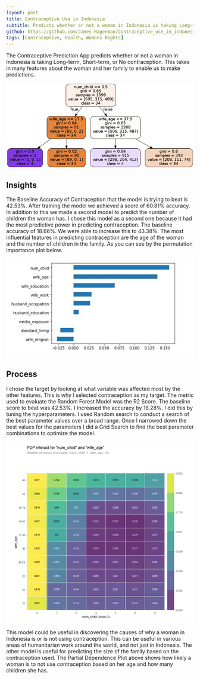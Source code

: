 ```yaml
---
layout: post
title: Contraceptive Use in Indonesia
subtitle: Predicts whether or not a woman in Indonesia is taking Long-term, Short-term, or No contraception.
github: https://github.com/James-Hagerman/Contraceptive_use_in_indonesia
tags: [Contraceptive, Health, Womens Rights]
---
```


The Contraceptive Prediction App predicts whether or not a woman in Indonesia is taking Long-term, Short-term, or No contraception. This takes in many features about the woman and her family to enable us to make predictions.

![](/assets/img/contra-tree.png)

## Insights
The Baseline Accuracy of Contraception that the model is trying to beat is 42.53%. After training the model we achieved a score of 60.81% accuracy. In addition to this we made a second model to predict the number of children the woman has. I chose this model as a second one because it had the most predictive power in predicting contraception. The baseline accuracy of 18.66%. We were able to increase this to 43.38%. The most influential features in predicting contraception are the age of the woman and the number of children in the family. As you can see by the permutation importance plot below.

![](/assets/img/contraceptive-perm-importance.JPG)

## Process
I chose the target by looking at what variable was affected most by the other features. This is why I selected contraception as my target. The metric used to evaluate the Random Forest Model was the R2 Score. The baseline score to beat was 42.53%. I Increased the accuracy by 18.28%. I did this by tuning the hyperparameters. I used Random search to conduct a search of the best parameter values over a broad range. Once I narrowed down the best values for the parameters I did a Grid Search to find the best parameter combinations to optimize the model.

![](/assets/img/contraceptive-pdp.JPG)

This model could be useful in discovering the causes of why a woman in Indonesia is or is not using contraception. This can be useful in various areas of humanitarian work around the world, and not just in Indonesia. The other model is useful for predicting the size of the family based on the contraception used. The Partial Dependence Plot above shows how likely a woman is to not use contraception based on her age and how many children she has.
